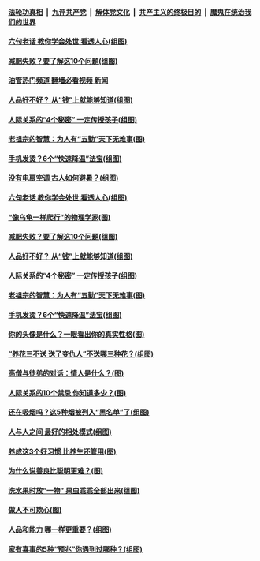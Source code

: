 ####  [法轮功真相](../../../../basic/blob/master/README.md?t=08230801) &nbsp;|&nbsp; [九评共产党](../../../../9ping.md/blob/master/README.md?t=08230801) &nbsp;|&nbsp; [解体党文化](../../../../jtdwh.md/blob/master/README.md?t=08230801)  &nbsp;|&nbsp; [共产主义的终极目的](../../../../gczydzjmd.md/blob/master/README.md?t=08230801) &nbsp;|&nbsp; [魔鬼在统治我们的世界](../../../../mgztzwmdsj.md/blob/master/README.md?t=08230801) 

#### [六句老话 教你学会处世 看透人心(组图)](../pages/p8/1014597.md?t=08230801) 

#### [减肥失败？要了解这10个问题(组图)](../pages/p8/1014447.md?t=08230801) 

#### [油管热门频道 翻墙必看视频 新闻](http://45.76.130.85:81/youtube.html?08230801)

#### [人品好不好？ 从“钱”上就能够知道(组图)](../pages/p8/1014794.md?t=08230801) 

#### [人际关系的“4个秘密” 一定传授孩子(组图)](../pages/p8/1014500.md?t=08230801) 

#### [老祖宗的智慧：为人有“五勤”天下无难事(图)](../pages/p8/1014789.md?t=08230801) 

#### [手机发烫？6个“快速降温”法宝(组图)](../pages/p8/1014732.md?t=08230801) 

#### [没有电扇空调 古人如何避暑？(组图)](../pages/p8/1014758.md?t=08230801) 

#### [六句老话 教你学会处世 看透人心(组图)](../pages/p8/1014597.md?t=08230801) 

#### [“像乌龟一样爬行”的物理学家(图)](../pages/p8/1012928.md?t=08230801) 

#### [减肥失败？要了解这10个问题(组图)](../pages/p8/1014447.md?t=08230801) 

#### [人品好不好？ 从“钱”上就能够知道(组图)](../pages/p8/1014794.md?t=08230801) 

#### [人际关系的“4个秘密” 一定传授孩子(组图)](../pages/p8/1014500.md?t=08230801) 

#### [老祖宗的智慧：为人有“五勤”天下无难事(图)](../pages/p8/1014789.md?t=08230801) 

#### [手机发烫？6个“快速降温”法宝(组图)](../pages/p8/1014732.md?t=08230801) 

#### [你的头像是什么？一眼看出你的真实性格(图)](../pages/p8/1014730.md?t=08230801) 

#### [“养花三不送 送了变仇人”不送哪三种花？(组图)](../pages/p8/1014446.md?t=08230801) 

#### [高僧与徒弟的对话：情人是什么？(图)](../pages/p8/998280.md?t=08230801) 

#### [人际关系的10个禁忌 你知道多少？(图)](../pages/p8/1014666.md?t=08230801) 

#### [还在吸烟吗？这5种烟被列入“黑名单”了(组图)](../pages/p8/1013900.md?t=08230801) 

#### [人与人之间 最好的相处模式(组图)](../pages/p8/1014595.md?t=08230801) 

#### [养成这3个好习惯 比养生还管用(图)](../pages/p8/1014587.md?t=08230801) 

#### [为什么说善良比聪明更难？(图)](../pages/p8/1014124.md?t=08230801) 

#### [洗水果时放“一物” 果虫乖乖全部出来(组图)](../pages/p8/1013967.md?t=08230801) 

#### [做人不可欺心(图)](../pages/p8/1014125.md?t=08230801) 

#### [人品和能力 哪一样更重要？(组图)](../pages/p8/1014497.md?t=08230801) 

#### [家有喜事的5种“预兆”你遇到过哪种？(组图)](../pages/p8/1013968.md?t=08230801) 

<img src='http://gfw-breaker.win/goodnews/indexes/p8.md' width='0px' height='0px'/>

